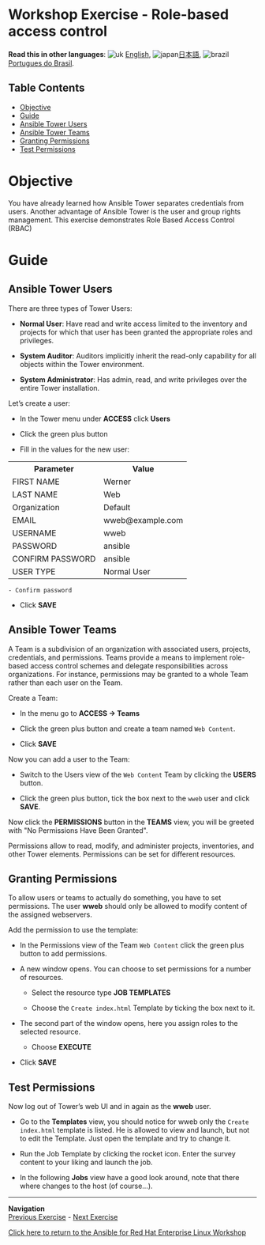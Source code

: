 # Workshop Exercise - Role-based access control

**Read this in other languages**: ![uk](../../../images/uk.png) [English](README.md),  ![japan](../../../images/japan.png)[日本語](README.ja.md), ![brazil](../../../images/brazil.png) [Portugues do Brasil](README.pt-br.md).

## Table Contents

* [Objective](#objective)
* [Guide](#guide)
* [Ansible Tower Users](#ansible-tower-users)
* [Ansible Tower Teams](#ansible-tower-teams)
* [Granting Permissions](#granting-permissions)
* [Test Permissions](#test-permissions)

# Objective

You have already learned how Ansible Tower separates credentials from users. Another advantage of Ansible Tower is the user and group rights management.  This exercise demonstrates Role Based Access Control (RBAC)

# Guide

## Ansible Tower Users

There are three types of Tower Users:

- **Normal User**: Have read and write access limited to the inventory and projects for which that user has been granted the appropriate roles and privileges.

- **System Auditor**: Auditors implicitly inherit the read-only capability for all objects within the Tower environment.

- **System Administrator**: Has admin, read, and write privileges over the entire Tower installation.

Let’s create a user:

- In the Tower menu under **ACCESS** click **Users**

- Click the green plus button

- Fill in the values for the new user:

<table>
  <tr>
    <th>Parameter</th>
    <th>Value</th>
  </tr>
  <tr>
    <td>FIRST NAME </td>
    <td>Werner</td>
  </tr>
  <tr>
    <td>LAST NAME</td>
    <td>Web</td>
  </tr>
  <tr>
    <td>Organization</td>
    <td>Default</td>
  </tr>         
  <tr>
    <td>EMAIL</td>
    <td>wweb@example.com</td>
  </tr>
  <tr>
    <td>USERNAME</td>
    <td>wweb</td>
  </tr>  
  <tr>
    <td>PASSWORD</td>
    <td>ansible</td>
  </tr>
  <tr>
    <td>CONFIRM PASSWORD</td>
    <td>ansible</td>
  </tr>
  <tr>
    <td>USER TYPE</td>
    <td>Normal User</td>
  </tr>                           
</table>




    - Confirm password

- Click **SAVE**

## Ansible Tower Teams

A Team is a subdivision of an organization with associated users, projects, credentials, and permissions. Teams provide a means to implement role-based access control schemes and delegate responsibilities across organizations. For instance, permissions may be granted to a whole Team rather than each user on the Team.

Create a Team:

- In the menu go to **ACCESS → Teams**

- Click the green plus button and create a team named `Web Content`.

- Click **SAVE**

Now you can add a user to the Team:

- Switch to the Users view of the `Web Content` Team by clicking the **USERS** button.

- Click the green plus button, tick the box next to the `wweb` user and click **SAVE**.

Now click the **PERMISSIONS** button in the **TEAMS** view, you will be greeted with "No Permissions Have Been Granted".

Permissions allow to read, modify, and administer projects, inventories, and other Tower elements. Permissions can be set for different resources.

## Granting Permissions

To allow users or teams to actually do something, you have to set permissions. The user **wweb** should only be allowed to modify content of the assigned webservers.

Add the permission to use the template:

- In the Permissions view of the Team `Web Content` click the green plus button to add permissions.

- A new window opens. You can choose to set permissions for a number of resources.

    - Select the resource type **JOB TEMPLATES**

    - Choose the `Create index.html` Template by ticking the box next to it.

- The second part of the window opens, here you assign roles to the selected resource.

    - Choose **EXECUTE**

- Click **SAVE**

## Test Permissions

Now log out of Tower’s web UI and in again as the **wweb** user.

- Go to the **Templates** view, you should notice for wweb only the `Create
  index.html` template is listed. He is allowed to view and launch, but not to edit the Template. Just open the template and try to change it.

- Run the Job Template by clicking the rocket icon. Enter the survey content to your liking and launch the job.

- In the following **Jobs** view have a good look around, note that there where changes to the host (of course…​).


----
**Navigation**
<br>
[Previous Exercise](../2.4-surveys) - [Next Exercise](../2.6-workflows)

[Click here to return to the Ansible for Red Hat Enterprise Linux Workshop](../README.md#section-2---ansible-tower-exercises)
